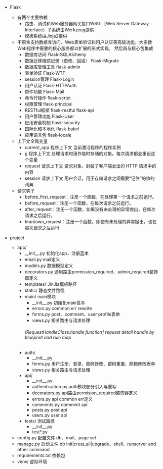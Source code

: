 - Flask
    - 有两个主要依赖
        - 路由、调试和Web服务器网关接口WSGI（Web Server Gateway Interface）子系统由Werkzeug提供
        - 模板系统由Jinja2提供
    - 不原生支持数据库访问、Web表单验证和用户认证等高级功能。大多数Web程序中需要的核心服务都以扩展的形式实现， 然后再与核心包集成
        - 数据库访问 Flask-SQLAlchemy
        - 数据迁移跟踪记录（更改、回滚） Flask-Migrate
        - 数据库管理工具 flask-admin
        - 表单验证 Flask-WTF
        - session管理 Flask-Login
        - 用户认证  Flask-HTTPAuth
        - 邮件功能 Flask-Mail
        - 命令行操作 flask-script
        - 权限管理 flask-principal
        - RESTful框架 flask-restful flask-api
        - 用户管理功能 Flask-User
        - 应用安全机制 flask-security
        - 国际化和本地化 flask-babel
        - 应用语言包 flask-locale
    - 上下文全局变量
        - current_app 程序上下文 当前激活程序的程序实例
        - g 程序上下文 处理请求时用作临时存储的对象。每次请求都会重设这个变量
        - request 请求上下文 请求对象，封装了客户端发出的 HTTP 请求中的内容
        - session 请求上下文 用户会话，用于存储请求之间需要“记住”的值的词典
    - 请求钩子
        - before_first_request：注册一个函数，在处理第一个请求之前运行。
        - before_request：注册一个函数，在每次请求之前运行。
        - after_request：注册一个函数，如果没有未处理的异常抛出，在每次请求之后运行。
        - teardown_request：注册一个函数，即使有未处理的异常抛出，也在每次请求之后运行

- project
    - app/
        - \_\_init__.py      初始化app，注册蓝本
        - email.py           mail定义
        - models.py          数据模型定义
        - decorators.py      通用路由permission_required、admin_required装饰器定义   
        - templates/         JinJia模板路径
        - static/            静态文件路径
        - main/              main模块
            - \_\_init__.py  初始化main蓝本
            - errors.py      common err rewrite
            - forms.py       post、comment、user profile表单
            - views.py       相关路由与请求处理
            ###### [RequestHandleClass.handle function] request detail handle by blueprint and rule map
        - auth/
            - \_\_init__.py
            - forms.py       用户注册、登录、密码修改、密码重置、邮箱修改表单
            - views.py       相关路由与请求处理
        - api/
            - \_\_init__.py
            - authentication.py auth模块部分引入与重写
            - decorators.py     api路由permision_required装饰器定义
            - errors.py         api common err定义
            - comments.py       comment api
            - posts.py          post api
            - users.py          user api
        - tests/             测试路径
            - \_\_init__.py   
            - test*.py
    - config.py              配置文件 db、mail、page set
    - manage.py              启动文件 db init|creat_all|upgrade、shell、runserver and other command
    - requirements.txt       依赖包
    - venv/                  虚拟环境